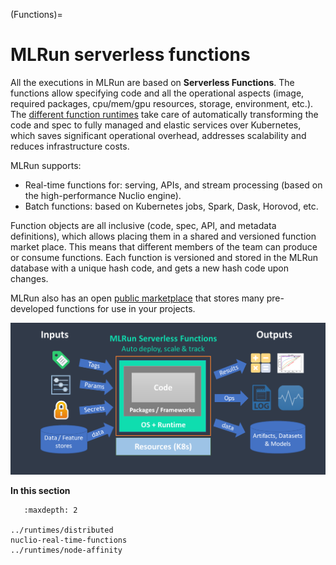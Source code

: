 (Functions)=
# MLRun serverless functions
<!-- in Concepts -->

All the executions in MLRun are based on **Serverless Functions**. The functions allow specifying code and 
all the operational aspects (image, required packages, cpu/mem/gpu resources, storage, environment, etc.). 
The [different function runtimes](Function_runtimes) take care of automatically transforming the code and spec to fully 
managed and elastic services over Kubernetes, which saves significant operational overhead, 
addresses scalability and reduces infrastructure costs.

MLRun supports:
- Real-time functions for: serving, APIs, and stream processing (based on the high-performance Nuclio engine). 
- Batch functions: based on Kubernetes jobs, Spark, Dask, Horovod, etc.

Function objects are all inclusive (code, spec, API, and metadata definitions), which allows placing them 
in a shared and versioned function market place. This means that different members of the team can produce or 
consume functions. Each function is versioned and stored in the MLRun database with a unique hash code, 
and gets a new hash code upon changes.

MLRun also has an open [public marketplace](https://www.mlrun.org/marketplace/functions/) that stores many pre-developed functions for
use in your projects. 

<img src="../_static/images/mlrun-functions.png" alt="mlrun-architecture" width="600"/><br>

**In this section**

```{toctree}
   :maxdepth: 2

../runtimes/distributed
nuclio-real-time-functions
../runtimes/node-affinity
```